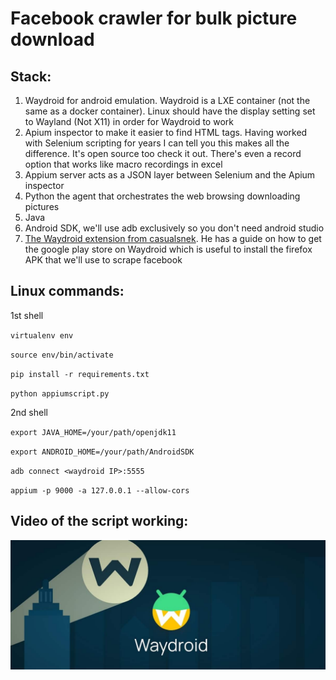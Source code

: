 # Facebook crawler for bulk picture download

## Stack: 

1. Waydroid for android emulation. Waydroid is a LXE container (not the same as a docker container). Linux should have the display setting set to Wayland (Not X11) in order for Waydroid to work
2. Apium inspector to make it easier to find HTML tags. Having worked with Selenium scripting for years I can tell you this makes all the difference. It's open source too check it out. There's even a record option that works like macro recordings in excel
3. Appium server acts as a JSON layer between Selenium and the Apium inspector 
4. Python the agent that orchestrates the web browsing downloading pictures
5. Java
6. Android SDK, we'll use adb exclusively so you don't need android studio
7. [The Waydroid extension from casualsnek](https://github.com/casualsnek/waydroid_script). He has a guide on how to get the google play store on Waydroid which is useful to install the firefox APK that we'll use to scrape facebook

## Linux commands:

1st shell

`virtualenv env`

`source env/bin/activate`

`pip install -r requirements.txt`

`python appiumscript.py`

2nd shell

`export JAVA_HOME=/your/path/openjdk11`

`export ANDROID_HOME=/your/path/AndroidSDK`

`adb connect <waydroid IP>:5555`

`appium -p 9000 -a 127.0.0.1 --allow-cors`

## Video of the script working:
[![Watch the video](https://github.com/hupratt/facebook-crawler/blob/main/Waydroid.jpg)](https://github.com/hupratt/facebook-crawler/blob/main/waydroid_resized.avi)